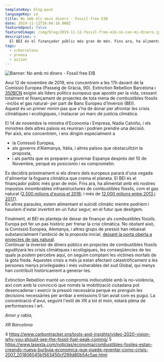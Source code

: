 ```yaml
---
templateKey: blog-post
languageKey: ca
title: No amb els meus diners - Fossil free EIB
date: 2019-11-12T16:04:10.000Z
featuredpost: false
featuredimage: /img/blog/2019-11-12-fossil-free-eib-no-con-mi-dinero.jpg
description: >
  El BEI és el finançador públic més gran de món. Fins ara, ha alimentat amb els nostres impostos infraestructures de combustibles fòssils. Avui ens concentrem a les 17h davant de la Comissió Europea demanant de cessar totalment el finançament de projectes de tota mena de combustibles fòssils, inclòs el gas natural.
tags:
  - xrbarcelona
  - premsa
  - accion
---
```


![Banner: No amb mi diners - Fossil free EIB](/img/blog/2019-11-12-fossil-free-eib-no-con-mi-dinero.jpg) 

Avui 12 de novembre de 2019, ens concentrem a les 17h davant de la Comissió Europea (Passeig de Gràcia, 90). Extinction Rebellion Barcelona i [350BCN](https://world.350.org/350bcn/) exigim als líders polítics europeus que apostin per la vida, cessant totalment el finançament de projectes de tota mena de combustibles fòssils -inclòs el gas natural- per part de Banc Europeu d'Inversió (BEI).  
Aquest és un primer mínim pas que s'ha de donar per afrontar les crisis climàtiques i ecològiques, i instaurar un marc de justícia climàtica.

El 14 de novembre la ministra d'Economia i Empresa, Nadia Calviño, i els ministres dels altres països es reuniran i podrien prendre una decisió.  
Per això, ens concentrem, i ens dirigim especialment a
- la Comissió Europea,
- als governs d'Alemanya, Itàlia, i altres països que obstaculitzin la
proposta,
- i als partits que es preparen a governar Espanya després del 10 de
Novembre, perquè es posicionin i es comprometin.

Es decidirà pròximament si els diners dels europeus pararà d'una vegada d'alimentar la foguera climàtica que crema el planeta. El BEI és el finançador públic més gran de món. Fins ara, ha alimentat amb els nostres impostos innombrables infraestructures de combustibles fòssils, com el gas natural ([2.500 milions d'euros el 2018](https://www.climatica.lamarea.com/el-banco-europeo-de-inversiones-planea-no-financiar-mas-proyectos-de-combustibles-fosiles-en-2020/); i més de [12.000 milions entre 2013 i 2017](http://fossilfree-eib.eu/about/the-eu-bank-we-want/phasing-out-fossil-fuels/)).  
En altres paraules, estem alimentant el suïcidi climàtic mentre podríem i hauríem d'estar invertint en un futur segur; en el futur que desitgem.

Finalment, el BEI es planteja de deixar de finançar als combustibles fòssils. Europa pot fer un pas històric per frenar la crisi climàtica.
No obstant això, la Comissió Europea, Alemanya, i altres grups de pressió han rebaixat substancialment l'ambició de la proposta inicial, [deixant la porta oberta a projectes de gas natural](https://uk.reuters.com/article/us-europe-eib-fossilfuels/european-investment-bank-postpones-decision-on-fossil-fuel-lending-idUKKBN1WU1PI).  
Continuar la inversió de diners públics en projectes de combustibles fòssils aguditzarà les crisis climàtiques i ecològiques, les conseqüències de les quals ja podem percebre aquí, on seguim comptant les víctimes mortals de la gota freda. Aquestes crisis a més ja estan afectant catastròficament a les persones menys privilegiades i més vulnerables del sud Global, qui menys han contribuït històricament a generar-les.

Extinction Rebellion manté un compromís indiscutible amb la no-violència, així com amb la convicció que només la mobilització ciutadana pot desencadenar i exercir la pressió necessària perquè es prenguin les decisions necessàries per arribar a emissions 0 tan aviat com es pugui. La concentració d'avui, seguint l'estil de XR a tot el món, estarà plena de performances i art.

*Amor y rabia,* 

*XR Barcelona*




4 https://www.carbontracker.org/tools-and-insights/video-2020-vision-why-you-should-see-the-fossil-fuel-peak-coming/
5 https://www.lasexta.com/noticias/economia/combustibles-fosiles-estan-creando-nueva-burbuja-economica-que-puede-reventar-como-crisis-2007_201806045b1563450cf299d80b54c5ae.html